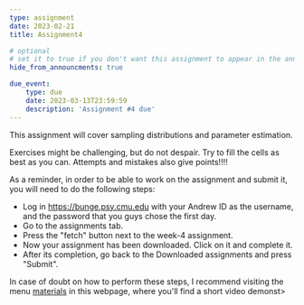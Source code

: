 ```yaml
---
type: assignment
date: 2023-02-21
title: Assignment4

# optional
# set it to true if you don't want this assignment to appear in the announcements section
hide_from_announcments: true

due_event: 
    type: due
    date: 2023-03-13T23:59:59
    description: 'Assignment #4 due'
---
```

<!-- Other additional contents using markdown -->

This assignment will cover sampling distributions and parameter estimation.

Exercises might be challenging, but do not despair. Try to fill the cells as best as you can. Attempts and mistakes also give points!!!!

As a reminder, in order to be able to work on the assignment and submit it, you will need to do the following steps:

- Log in https://bunge.psy.cmu.edu with your Andrew ID as the username, and the password that you guys chose the first day.
- Go to the assignments tab.
- Press the "fetch" button next to the week-4 assignment.
- Now your assignment has been downloaded. Click on it and complete it.
- After its completion, go back to the Downloaded assignments and press "Submit".

In case of doubt on how to perform these steps, I recommend visiting the menu [materials](https://jrasero.github.io/cm-85309-2023-web/materials) in this  webpage, where you'll find a short video demonst>
